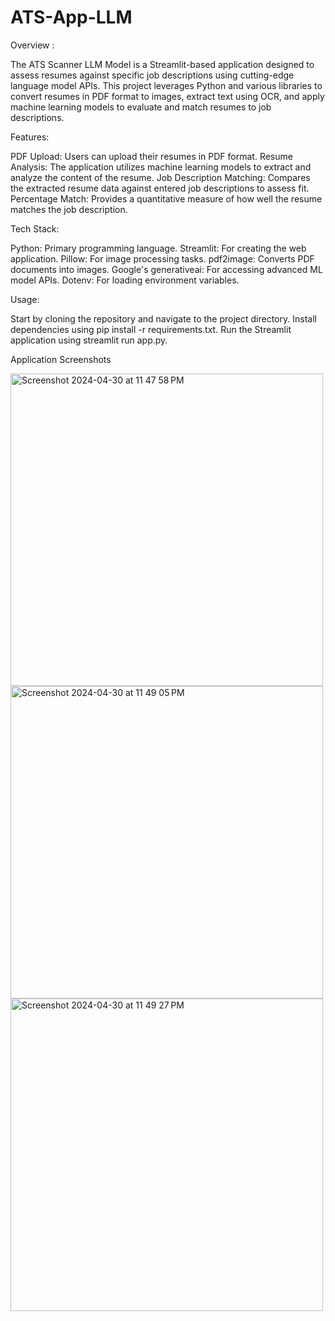 # ATS-App-LLM

Overview :

The ATS Scanner LLM Model is a Streamlit-based application designed to assess resumes against specific job descriptions using cutting-edge language model APIs. This project leverages Python and various libraries to convert resumes in PDF format to images, extract text using OCR, and apply machine learning models to evaluate and match resumes to job descriptions.

Features:

PDF Upload: Users can upload their resumes in PDF format.
Resume Analysis: The application utilizes machine learning models to extract and analyze the content of the resume.
Job Description Matching: Compares the extracted resume data against entered job descriptions to assess fit.
Percentage Match: Provides a quantitative measure of how well the resume matches the job description.

Tech Stack:

Python: Primary programming language.
Streamlit: For creating the web application.
Pillow: For image processing tasks.
pdf2image: Converts PDF documents into images.
Google's generativeai: For accessing advanced ML model APIs.
Dotenv: For loading environment variables.

Usage:

Start by cloning the repository and navigate to the project directory.
Install dependencies using pip install -r requirements.txt.
Run the Streamlit application using streamlit run app.py.


Application Screenshots


<img width="500" alt="Screenshot 2024-04-30 at 11 47 58 PM" src="https://github.com/sasankyadavd99/ATS-App-LLM/assets/160814035/382a99a6-06ae-456b-a19a-2964deab3227">
<img width="500" alt="Screenshot 2024-04-30 at 11 49 05 PM" src="https://github.com/sasankyadavd99/ATS-App-LLM/assets/160814035/ce146332-cfb2-472a-8493-05996ef0f682">
<img width="500" alt="Screenshot 2024-04-30 at 11 49 27 PM" src="https://github.com/sasankyadavd99/ATS-App-LLM/assets/160814035/a05f505e-9909-40e4-b1de-8495ad9902bd">




